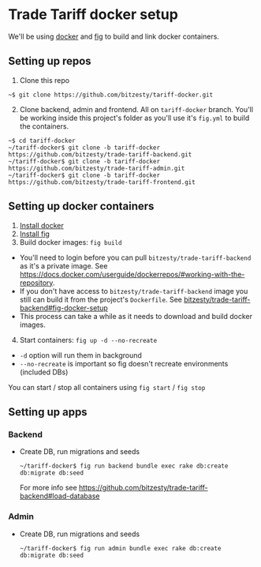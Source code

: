# Trade Tariff docker setup

We'll be using [docker](https://www.docker.com/) and [fig](http://www.fig.sh/) to build and link docker containers.

## Setting up repos
1. Clone this repo
  ```
  ~$ git clone https://github.com/bitzesty/tariff-docker.git
  ```

2. Clone backend, admin and frontend. All on `tariff-docker` branch. You'll be working inside this project's folder as you'll use it's `fig.yml` to build the containers.
  ```
  ~$ cd tariff-docker
  ~/tariff-docker$ git clone -b tariff-docker https://github.com/bitzesty/trade-tariff-backend.git
  ~/tariff-docker$ git clone -b tariff-docker https://github.com/bitzesty/trade-tariff-admin.git
  ~/tariff-docker$ git clone -b tariff-docker https://github.com/bitzesty/trade-tariff-frontend.git
  ```

## Setting up docker containers
1. [Install docker](https://docs.docker.com/installation/#installation)
2. [Install fig](http://www.fig.sh/install.html)
3. Build docker images: `fig build`
  - You'll need to login before you can pull `bitzesty/trade-tariff-backend` as it's a private image. See https://docs.docker.com/userguide/dockerrepos/#working-with-the-repository.
  - If you don't have access to `bitzesty/trade-tariff-backend` image you still can build it from the project's `Dockerfile`. See [bitzesty/trade-tariff-backend#fig-docker-setup](https://github.com/bitzesty/trade-tariff-backend/tree/docker-setup#fig--docker-setup)
  - This process can take a while as it needs to download and build docker images.

4. Start containers: `fig up -d --no-recreate`
  - `-d` option will run them in background
  - `--no-recreate` is important so fig doesn't recreate environments (included DBs)

You can start / stop all containers using `fig start` / `fig stop`

## Setting up apps
### Backend
- Create DB, run migrations and seeds

  ```
  ~/tariff-docker$ fig run backend bundle exec rake db:create db:migrate db:seed
  ```
  For more info see https://github.com/bitzesty/trade-tariff-backend#load-database

### Admin
- Create DB, run migrations and seeds

  ```
  ~/tariff-docker$ fig run admin bundle exec rake db:create db:migrate db:seed
  ```
